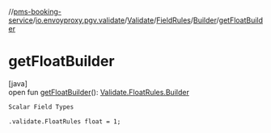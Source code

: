 //[pms-booking-service](../../../../../index.md)/[io.envoyproxy.pgv.validate](../../../index.md)/[Validate](../../index.md)/[FieldRules](../index.md)/[Builder](index.md)/[getFloatBuilder](get-float-builder.md)

# getFloatBuilder

[java]\
open fun [getFloatBuilder](get-float-builder.md)(): [Validate.FloatRules.Builder](../../-float-rules/-builder/index.md)

```kotlin
Scalar Field Types

```
`.validate.FloatRules float = 1;`